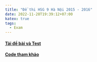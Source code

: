 ```yaml
---
title: "Đề thi HSG 9 Hà Nội 2015 - 2016"
date: 2022-11-28T19:39:12+07:00
katex: true
tags:
  - Exam
---
```


<object data="/resources/pdf/hanoi2016.pdf" type="application/pdf" width="150%" height="800px" style="position: relative; left: -25%;">
</object>

#### [Tải đề bài và Test][link-de-bai]

#### [Code tham khảo][code-tham-khao]

[link-de-bai]: https://drive.google.com/drive/folders/179kgnMcysjSJUI26Bubqkke-Maqkb3Wp?usp=sharing
[code-tham-khao]: /posts/codethamkhao-hanoi9-2016/

